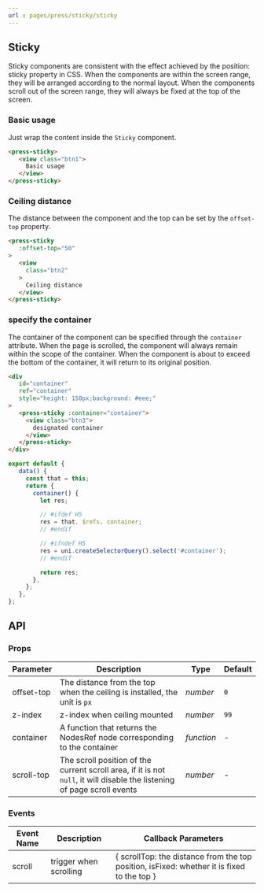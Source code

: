 ```yaml
---
url : pages/press/sticky/sticky
---
```


## Sticky 


Sticky components are consistent with the effect achieved by the position: sticky property in CSS. When the components are within the screen range, they will be arranged according to the normal layout. When the components scroll out of the screen range, they will always be fixed at the top of the screen.


### Basic usage

Just wrap the content inside the `Sticky` component.

```html
<press-sticky>
   <view class="btn1">
     Basic usage
   </view>
</press-sticky>
```

### Ceiling distance

The distance between the component and the top can be set by the `offset-top` property.

```html
<press-sticky
   :offset-top="50"
>
   <view
     class="btn2"
   >
     Ceiling distance
   </view>
</press-sticky>
```

### specify the container

The container of the component can be specified through the `container` attribute. When the page is scrolled, the component will always remain within the scope of the container. When the component is about to exceed the bottom of the container, it will return to its original position.

```html
<div
   id="container"
   ref="container"
   style="height: 150px;background: #eee;"
>
   <press-sticky :container="container">
     <view class="btn3">
       designated container
     </view>
   </press-sticky>
</div>
```

```js
export default {
   data() {
     const that = this;
     return {
       container() {
         let res;

         // #ifdef H5
         res = that. $refs. container;
         // #endif

         // #ifndef H5
         res = uni.createSelectorQuery().select('#container');
         // #endif

         return res;
       },
     };
   },
};
```

## API

### Props

| Parameter  | Description                                                                                                              | Type       | Default |
| ---------- | ------------------------------------------------------------------------------------------------------------------------ | ---------- | ------- |
| offset-top | The distance from the top when the ceiling is installed, the unit is `px`                                                | _number_   | `0`     |
| z-index    | z-index when ceiling mounted                                                                                             | _number_   | `99`    |
| container  | A function that returns the NodesRef node corresponding to the container                                                 | _function_ | -       |
| scroll-top | The scroll position of the current scroll area, if it is not `null`, it will disable the listening of page scroll events | _number_   | -       |

### Events

| Event Name | Description            | Callback Parameters                                                                        |
| ---------- | ---------------------- | ------------------------------------------------------------------------------------------ |
| scroll     | trigger when scrolling | { scrollTop: the distance from the top position, isFixed: whether it is fixed to the top } |